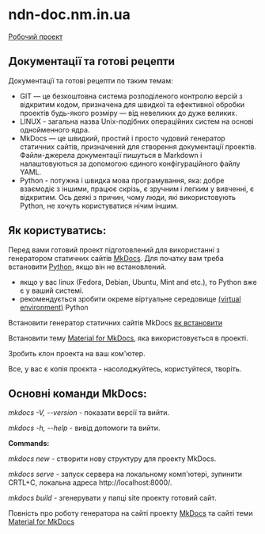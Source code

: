 # ndn-doc.nm.in.ua
[Робочий проект](https://ndn-doc.nm.in.ua)
## Документації та готові рецепти
Документації та готові рецепти по таким темам:
  * GIT  — це безкоштовна система розподіленого контролю версій з відкритим кодом, призначена для швидкої та ефективної обробки проектів будь-якого розміру — від невеликих до дуже великих.
  * LINUX - загальна назва Unix-подібних операційних систем на основі однойменного ядра.
  * MkDocs — це швидкий, простий і просто чудовий генератор статичних сайтів, призначений для створення документації проектів. Файли-джерела документації пишуться в Markdown і налаштовуються за допомогою єдиного конфігураційного файлу YAML.
  * Python - потужна і швидка мова програмування, яка: добре взаємодіє з іншими, працює скрізь, є зручним і легким у вивченні, є відкритим. Ось деякі з причин, чому люди, які використовують Python, не хочуть користуватися нічим іншим.

## Як користуватись:

Перед вами готовий проект підготовлений для використанні з генератором статичних сайтів [MkDocs](https://www.mkdocs.org).
Для початку вам треба встановити [Python](https://www.python.org), якщо він не встановлений.
  * якщо у вас linux (Fedora, Debian, Ubuntu, Mint and etc.), то Python вже є у ваший системі. 
  * рекомендується зробити окреме віртуальне середовище [(virtual environment)](https://docs.python.org/3/library/venv.html) Python 

Встановити генератор статичних сайтів MkDocs [як встановити](https://www.mkdocs.org/user-guide/installation/)

Встановити тему [Material for MkDocs](https://squidfunk.github.io/mkdocs-material/getting-started/), яка використовується в проекті.

Зробить клон проекта на ваш ком'ютер.

Все, у вас є копія проєкта - насолоджуйтесь, користуйтеся, творіть.

## Основні команди MkDocs:

*mkdocs -V, --version* - показати версії та вийти. 

*mkdocs -h, --help*  - вивід допомоги та вийти.

**Commands:**

*mkdocs new* - створити нову структуру для проекту MkDocs.

*mkdocs serve* - запуск сервера на локальному комп'ютері, зупинити CRTL+C, локальна адреса http://localhost:8000/.

*mkdocs build* - згенерувати у папці site проекту готовий сайт.

Повність про роботу генератора на сайті проекту [MkDocs](https://www.mkdocs.org) та сайті теми [Material for MkDocs](https://squidfunk.github.io/mkdocs-material/)
